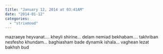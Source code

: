 ```yaml
---
title: "January 12, 2014 at 03:41AM"
date: "2014-01-12"
categories: 
  - "strixmood"
---
```


mazraeye heyvanat.... kheyli shirine... delam nemiad bekhabam.... takhriban nesfesho khundam... baghiasham bade dynamik ishala... vaghean lezat bakhsh bud
